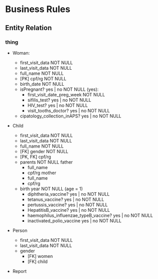# Business Rules

## Entity Relation

### thing
- Woman:
  - first_visit_data NOT NULL
  - last_visit_data NOT NULL
  - full_name NOT NULL
  - [PK] cpf/rg NOT NULL
  - birth_date NOT NULL
  - isPregnant? yes | no NOT NULL
    (yes):
      - first_visit_date_preg_week NOT NULL
      - sifilis_test?  yes | no NOT NULL
      - HIV_test?  yes | no NOT NULL
      - visit_tooths_doctor?  yes | no NOT NULL
  - cipatology_collection_inAPS?  yes | no NOT NULL

- Child
  - first_visit_data NOT NULL
  - last_visit_data NOT NULL
  - full_name NOT NULL
  - [FK] gender NOT NULL
  - [PK, FK] cpf/rg
  - parents NOT NULL
    father
      - full_name
      - cpf/rg
    mother
      - full_name
      - cpf/rg 
  - birth year NOT NULL
    (age = 1)
    - diphtheria_vaccine? yes | no NOT NULL
    - tetanus_vaccine? yes | no NOT NULL
    - pertussis_vaccine? yes | no NOT NULL
    - HepatitisB_vaccine? yes | no NOT NULL
    - haemophilus_influenzae_typeB_vaccine? yes | no NOT NULL
    - inactivated_polio_vaccine yes | no NOT NULL

- Person
  - first_visit_data NOT NULL
  - last_visit_data NOT NULL
  - gender
    - [FK] women
    - [FK] child
  

- Report